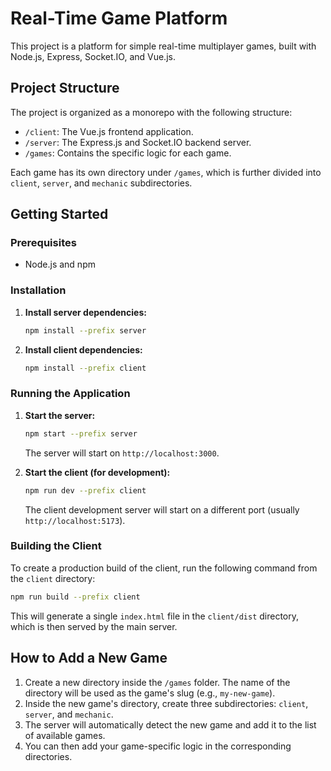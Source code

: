 # Real-Time Game Platform

This project is a platform for simple real-time multiplayer games, built with Node.js, Express, Socket.IO, and Vue.js.

## Project Structure

The project is organized as a monorepo with the following structure:

-   `/client`: The Vue.js frontend application.
-   `/server`: The Express.js and Socket.IO backend server.
-   `/games`: Contains the specific logic for each game.

Each game has its own directory under `/games`, which is further divided into `client`, `server`, and `mechanic` subdirectories.

## Getting Started

### Prerequisites

-   Node.js and npm

### Installation

1.  **Install server dependencies:**
    ```bash
    npm install --prefix server
    ```

2.  **Install client dependencies:**
    ```bash
    npm install --prefix client
    ```

### Running the Application

1.  **Start the server:**
    ```bash
    npm start --prefix server
    ```
    The server will start on `http://localhost:3000`.

2.  **Start the client (for development):**
    ```bash
    npm run dev --prefix client
    ```
    The client development server will start on a different port (usually `http://localhost:5173`).

### Building the Client

To create a production build of the client, run the following command from the `client` directory:

```bash
npm run build --prefix client
```

This will generate a single `index.html` file in the `client/dist` directory, which is then served by the main server.

## How to Add a New Game

1.  Create a new directory inside the `/games` folder. The name of the directory will be used as the game's slug (e.g., `my-new-game`).
2.  Inside the new game's directory, create three subdirectories: `client`, `server`, and `mechanic`.
3.  The server will automatically detect the new game and add it to the list of available games.
4.  You can then add your game-specific logic in the corresponding directories.
